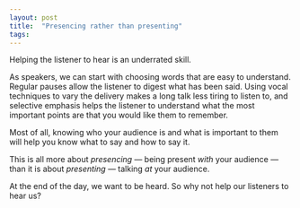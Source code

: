 ```yaml
---
layout: post
title:  "Presencing rather than presenting"
tags: 
---
```


Helping the listener to hear is an underrated skill.

As speakers, we can start with choosing words that are easy to understand. Regular pauses allow the listener to digest what has been said. Using vocal techniques to vary the delivery makes a long talk less tiring to listen to, and selective emphasis helps the listener to understand what the most important points are that you would like them to remember.

Most of all, knowing who your audience is and what is important to them will help you know what to say and how to say it.

This is all more about *presencing* — being present *with* your audience —  than it is about *presenting* — talking *at* your audience.

At the end of the day, we want to be heard. So why not help our listeners to hear us?